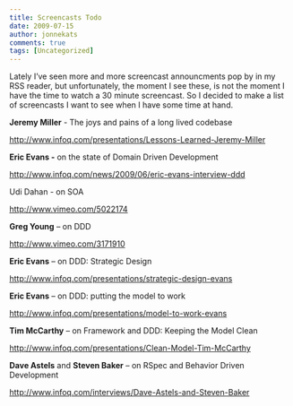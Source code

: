 ```yaml
---
title: Screencasts Todo
date: 2009-07-15
author: jonnekats
comments: true
tags: [Uncategorized]
---
```

<p>Lately I’ve seen more and more screencast announcments pop by in my RSS reader, but unfortunately, the moment I see these, is not the moment I have the time to watch a 30 minute screencast. So I decided to make a list of screencasts I want to see when I have some time at hand.</p>  <p><strong>Jeremy Miller</strong> - The joys and pains of a long lived codebase</p>  <p><a title="http://www.infoq.com/presentations/Lessons-Learned-Jeremy-Miller" href="http://www.infoq.com/presentations/Lessons-Learned-Jeremy-Miller">http://www.infoq.com/presentations/Lessons-Learned-Jeremy-Miller</a></p>  <p><strong>Eric Evans -</strong> on the state of Domain Driven Development</p>  <p><a title="http://www.infoq.com/news/2009/06/eric-evans-interview-ddd" href="http://www.infoq.com/news/2009/06/eric-evans-interview-ddd">http://www.infoq.com/news/2009/06/eric-evans-interview-ddd</a></p>  <p>Udi Dahan - on SOA</p>  <p><a href="http://www.vimeo.com/5022174">http://www.vimeo.com/5022174</a></p>  <p><strong>Greg Young</strong> – on DDD</p>  <p><a href="http://www.vimeo.com/3171910">http://www.vimeo.com/3171910</a></p>  <p><strong>Eric Evans</strong> – on DDD: Strategic Design</p>  <p><a title="http://www.infoq.com/presentations/strategic-design-evans" href="http://www.infoq.com/presentations/strategic-design-evans">http://www.infoq.com/presentations/strategic-design-evans</a></p>  <p><strong>Eric Evans</strong> – on DDD: putting the model to work</p>  <p><a title="http://www.infoq.com/presentations/model-to-work-evans" href="http://www.infoq.com/presentations/model-to-work-evans">http://www.infoq.com/presentations/model-to-work-evans</a></p>  <p><strong>Tim McCarthy</strong> – on Framework and DDD: Keeping the Model Clean</p>  <p><a title="http://www.infoq.com/presentations/Clean-Model-Tim-McCarthy" href="http://www.infoq.com/presentations/Clean-Model-Tim-McCarthy">http://www.infoq.com/presentations/Clean-Model-Tim-McCarthy</a></p>  <p><strong>Dave Astels</strong> and <strong>Steven Baker</strong> – on RSpec and Behavior Driven Development</p>  <p><a title="http://www.infoq.com/interviews/Dave-Astels-and-Steven-Baker" href="http://www.infoq.com/interviews/Dave-Astels-and-Steven-Baker">http://www.infoq.com/interviews/Dave-Astels-and-Steven-Baker</a></p>
